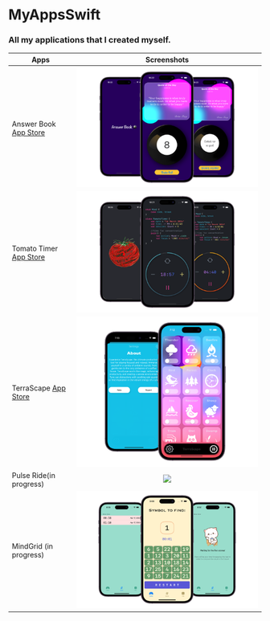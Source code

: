 # MyAppsSwift

### All my applications that I created myself.


| Apps                          | Screenshots                                        |        
| ------------------------------| :---------------:                                  |
| Answer Book    <a href="https://apps.apple.com/app/tomato-time-app/id6479194735">App Store</a>               | <img src="Screenshots/AnswerBook.png" width="700"/>|  
| Tomato Timer   <a href="https://apps.apple.com/app/answer-book/id6478613851">App Store</a>                   | <img src="Screenshots/TomatoTimer.png" width="700"/>|  
| TerraScape     <a href="https://apps.apple.com/us/app/terrascape/id6670364178">App Store</a>                 | <img src="Screenshots/TerraScape.png" width="700"/>|                               
| Pulse Ride(in progress)                                                                                      | <img src="Screenshots/PulseRide.png" width="700"/> |                            
| MindGrid (in progress)                                                                                       | <img src="Screenshots/MindGrid4.png" width="700"/> |
